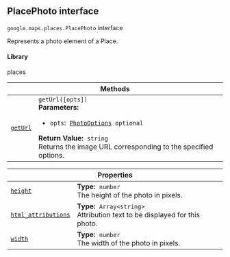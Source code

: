
<h2 id="PlacePhoto">PlacePhoto interface</h2>
<p>
<code><span itemprop="path">google.maps.places</span>.<span itemprop="name">PlacePhoto</span></code>
interface
</p>
<p>Represents a photo element of a Place.</p>
<h4>Library</h4>
<p>places</p>
<div class="devsite-table-wrapper"><table class="methods responsive" summary="interface PlacePhoto - Methods">
<thead>
<tr><th colspan="2">Methods</th>
</tr></thead>
<tbody>
<tr id="PlacePhoto.getUrl">
<td itemprop="property"><code><a class="secret-link" href="#PlacePhoto.getUrl"><span>getUrl</span></a></code></td>
<td><div><code>getUrl([opts])</code></div>
<div class="desc"><strong>Parameters:</strong>&nbsp; <ul>
<li><code>opts</code>:&nbsp; <code><a href="PhotoOptions.md">PhotoOptions</a> <span class="optional-type-annotation">optional</span></code></li>
</ul></div>
<div class="desc"><strong>Return Value:</strong>&nbsp; <code>string</code></div>
<div class="desc">Returns the image URL corresponding to the specified options.</div></td>
</tr>
</tbody>
</table></div>
<div class="devsite-table-wrapper"><table class="properties responsive" summary="interface PlacePhoto - Properties">
<thead>
<tr><th colspan="2">Properties</th>
</tr></thead>
<tbody>
<tr id="PlacePhoto.height">
<td itemprop="property"><code><a class="secret-link" href="#PlacePhoto.height"><span>height</span></a></code></td>
<td><div><strong>Type:</strong>&nbsp; <code>number</code></div>
<div class="desc">The height of the photo in pixels.</div></td>
</tr>
<tr id="PlacePhoto.html_attributions">
<td itemprop="property"><code><a class="secret-link" href="#PlacePhoto.html_attributions"><span>html_attributions</span></a></code></td>
<td><div><strong>Type:</strong>&nbsp; <code>Array&lt;string&gt;</code></div>
<div class="desc">Attribution text to be displayed for this photo.</div></td>
</tr>
<tr id="PlacePhoto.width">
<td itemprop="property"><code><a class="secret-link" href="#PlacePhoto.width"><span>width</span></a></code></td>
<td><div><strong>Type:</strong>&nbsp; <code>number</code></div>
<div class="desc">The width of the photo in pixels.</div></td>
</tr>
</tbody>
</table></div>
<script src="replace_links.js"></script>
